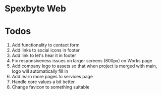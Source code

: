# Spexbyte Web

# Todos

1. Add functionality to contact form
2. Add links to social icons in footer
3. Add link to let's hear it in footer
4. Fix responsiveness issues on larger screens (800px) on Works page
5. Add company logo to assets so that when project is merged with main, logo will automatically fill in
6. Add learn more pages to services page
7. Handle core values a bit better
8. Change favicon to something suitable

